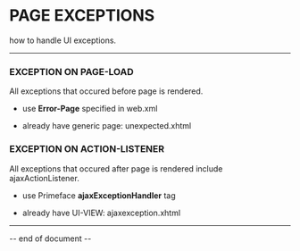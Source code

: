 # PAGE EXCEPTIONS

how to handle UI exceptions.

----



### EXCEPTION ON PAGE-LOAD

All exceptions that occured before page is rendered.

+ use **Error-Page** specified in web.xml

+ already have generic page: unexpected.xhtml



### EXCEPTION ON ACTION-LISTENER

All exceptions that occured after page is rendered include ajaxActionListener.

+ use Primeface **ajaxExceptionHandler** tag

+ already have UI-VIEW: ajaxexception.xhtml



----

-- end of document --
